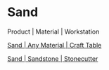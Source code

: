 # Sand

Product | Material | Workstation

[Sand | Any Material | Craft Table](/en_us/recipes/sand/sand__any_material__crafting.md)

[Sand | Sandstone | Stonecutter](/en_us/recipes/sand/sand__sandstone__stonecutting.md)

